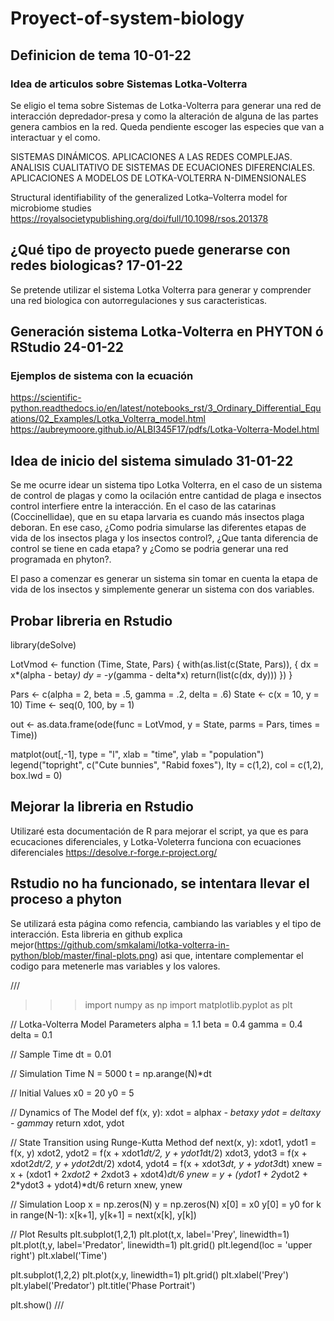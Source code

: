# Proyect-of-system-biology
## Definicion de tema 10-01-22
### Idea de articulos sobre Sistemas Lotka-Volterra
Se eligio el tema sobre Sistemas de Lotka-Volterra para generar una red de interacción depredador-presa y como la alteración de alguna de las partes genera cambios en la red.
Queda pendiente escoger las especies que van a interactuar y el como.


SISTEMAS DINÁMICOS. APLICACIONES A LAS REDES COMPLEJAS.
ANALISIS CUALITATIVO DE SISTEMAS DE ECUACIONES DIFERENCIALES. APLICACIONES A MODELOS DE LOTKA-VOLTERRA N-DIMENSIONALES

Structural identifiability of the generalized Lotka–Volterra model for microbiome studies https://royalsocietypublishing.org/doi/full/10.1098/rsos.201378

## ¿Qué tipo de proyecto puede generarse con redes biologicas? 17-01-22
Se pretende utilizar el sistema Lotka Volterra para generar y comprender una red biologica con autorregulaciones y sus caracteristicas.

## Generación sistema Lotka-Volterra en PHYTON ó RStudio 24-01-22
### Ejemplos de sistema con la ecuación 
https://scientific-python.readthedocs.io/en/latest/notebooks_rst/3_Ordinary_Differential_Equations/02_Examples/Lotka_Volterra_model.html
https://aubreymoore.github.io/ALBI345F17/pdfs/Lotka-Volterra-Model.html

## Idea de inicio del sistema simulado 31-01-22
Se me ocurre idear un sistema tipo Lotka Volterra, en el caso de un sistema de control de plagas y como la ocilación entre cantidad de plaga e insectos control interfiere entre la interacción. En el caso de las catarinas (Coccinellidae), que en su etapa larvaria es cuando más insectos plaga deboran. En ese caso, ¿Como podria simularse las diferentes etapas de vida de los insectos plaga y los insectos control?, ¿Que tanta diferencia de control se tiene en cada etapa? y ¿Como se podria generar una red programada en phyton?.

El paso a comenzar es generar un sistema sin tomar en cuenta la etapa de vida de los insectos y simplemente generar un sistema con dos variables.

## Probar libreria en Rstudio
 library(deSolve)

LotVmod <- function (Time, State, Pars) {
    with(as.list(c(State, Pars)), {
        dx = x*(alpha - beta*y)
        dy = -y*(gamma - delta*x)
        return(list(c(dx, dy)))
    })
}

Pars <- c(alpha = 2, beta = .5, gamma = .2, delta = .6)
State <- c(x = 10, y = 10)
Time <- seq(0, 100, by = 1)

out <- as.data.frame(ode(func = LotVmod, y = State, parms = Pars, times = Time))

matplot(out[,-1], type = "l", xlab = "time", ylab = "population")
legend("topright", c("Cute bunnies", "Rabid foxes"), lty = c(1,2), col = c(1,2), box.lwd = 0)

## Mejorar la libreria en Rstudio
Utilizaré esta documentación de R para mejorar el script, ya que es para ecucaciones diferenciales, y Lotka-Voleterra funciona con ecuaciones diferenciales
https://desolve.r-forge.r-project.org/

## Rstudio no ha funcionado, se intentara llevar el proceso a phyton
Se utilizará esta página como refencia, cambiando las variables y el tipo de interacción.
Esta libreria en github explica mejor(https://github.com/smkalami/lotka-volterra-in-python/blob/master/final-plots.png) asi que, intentare complementar el codigo para metenerle mas variables y los valores.

///
>>> import numpy as np
import matplotlib.pyplot as plt

// Lotka-Volterra Model Parameters
alpha = 1.1
beta = 0.4
gamma = 0.4
delta = 0.1

// Sample Time
dt = 0.01

// Simulation Time
N = 5000
t = np.arange(N)*dt

// Initial Values
x0 = 20
y0 = 5

// Dynamics of The Model
def f(x, y):
    xdot = alpha*x - beta*x*y
    ydot = delta*x*y - gamma*y
    return xdot, ydot

// State Transition using Runge-Kutta Method
def next(x, y):
    xdot1, ydot1 = f(x, y)
    xdot2, ydot2 = f(x + xdot1*dt/2, y + ydot1*dt/2)
    xdot3, ydot3 = f(x + xdot2*dt/2, y + ydot2*dt/2)
    xdot4, ydot4 = f(x + xdot3*dt, y + ydot3*dt)
    xnew = x + (xdot1 + 2*xdot2 + 2*xdot3 + xdot4)*dt/6
    ynew = y + (ydot1 + 2*ydot2 + 2*ydot3 + ydot4)*dt/6
    return xnew, ynew

// Simulation Loop
x = np.zeros(N)
y = np.zeros(N)
x[0] = x0
y[0] = y0
for k in range(N-1):
    x[k+1], y[k+1] = next(x[k], y[k])

// Plot Results
plt.subplot(1,2,1)
plt.plot(t,x, label='Prey', linewidth=1)
plt.plot(t,y, label='Predator', linewidth=1)
plt.grid()
plt.legend(loc = 'upper right')
plt.xlabel('Time')

plt.subplot(1,2,2)
plt.plot(x,y, linewidth=1)
plt.grid()
plt.xlabel('Prey')
plt.ylabel('Predator')
plt.title('Phase Portrait')

plt.show()
///
